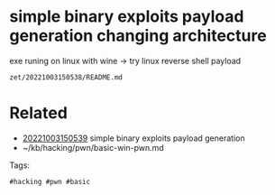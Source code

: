 # simple binary exploits payload generation changing architecture
exe runing on linux with wine -> try linux reverse shell payload

` zet/20221003150538/README.md `

# Related

- [20221003150539](/zet/20221003150539/README.md) simple binary exploits payload generation
- ~/kb/hacking/pwn/basic-win-pwn.md

Tags:

    #hacking #pwn #basic 
